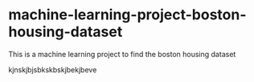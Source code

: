 # machine-learning-project-boston-housing-dataset
 This is a machine learning project to find the boston housing dataset 
 
kjnskjbjsbkskbskjbekjbeve

